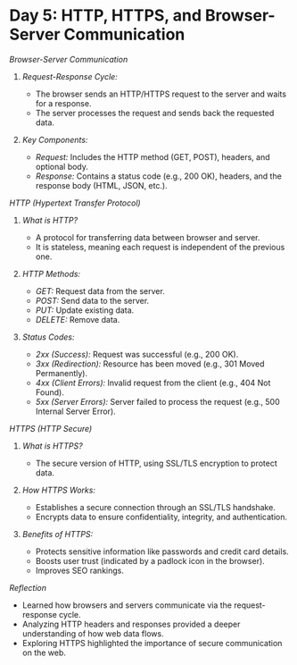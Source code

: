 # Day 5: HTTP, HTTPS, and Browser-Server Communication  

*Browser-Server Communication*  
1. *Request-Response Cycle:*  
   - The browser sends an HTTP/HTTPS request to the server and waits for a response.  
   - The server processes the request and sends back the requested data.  

2. *Key Components:*  
   - *Request:* Includes the HTTP method (GET, POST), headers, and optional body.  
   - *Response:* Contains a status code (e.g., 200 OK), headers, and the response body (HTML, JSON, etc.).  

*HTTP (Hypertext Transfer Protocol)*  
1. *What is HTTP?*  
   - A protocol for transferring data between browser and server.  
   - It is stateless, meaning each request is independent of the previous one.  

2. *HTTP Methods:*  
   - *GET:* Request data from the server.  
   - *POST:* Send data to the server.  
   - *PUT:* Update existing data.  
   - *DELETE:* Remove data.  

3. *Status Codes:*  
   - *2xx (Success):* Request was successful (e.g., 200 OK).  
   - *3xx (Redirection):* Resource has been moved (e.g., 301 Moved Permanently).  
   - *4xx (Client Errors):* Invalid request from the client (e.g., 404 Not Found).  
   - *5xx (Server Errors):* Server failed to process the request (e.g., 500 Internal Server Error).  

*HTTPS (HTTP Secure)*  
1. *What is HTTPS?*  
   - The secure version of HTTP, using SSL/TLS encryption to protect data.  

2. *How HTTPS Works:*  
   - Establishes a secure connection through an SSL/TLS handshake.  
   - Encrypts data to ensure confidentiality, integrity, and authentication.  

3. *Benefits of HTTPS:*  
   - Protects sensitive information like passwords and credit card details.  
   - Boosts user trust (indicated by a padlock icon in the browser).  
   - Improves SEO rankings.   

*Reflection*  
- Learned how browsers and servers communicate via the request-response cycle.  
- Analyzing HTTP headers and responses provided a deeper understanding of how web data flows.  
- Exploring HTTPS highlighted the importance of secure communication on the web.  
